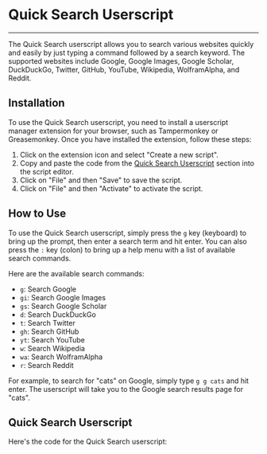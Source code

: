 # Quick Search Userscript

---
The Quick Search userscript allows you to search various websites quickly and easily by just typing a command followed by a search keyword. The supported websites include Google, Google Images, Google Scholar, DuckDuckGo, Twitter, GitHub, YouTube, Wikipedia, WolframAlpha, and Reddit.

## Installation

To use the Quick Search userscript, you need to install a userscript manager extension for your browser, such as Tampermonkey or Greasemonkey. Once you have installed the extension, follow these steps:

1. Click on the extension icon and select "Create a new script".
2. Copy and paste the code from the [Quick Search Userscript](#quick-search-userscript) section into the script editor.
3. Click on "File" and then "Save" to save the script.
4. Click on "File" and then "Activate" to activate the script.

## How to Use

To use the Quick Search userscript, simply press the `g` key (keyboard) to bring up the prompt, then enter a search term and hit enter. You can also press the `:` key (colon) to bring up a help menu with a list of available search commands.

Here are the available search commands:

- `g`: Search Google
- `gi`: Search Google Images
- `gs`: Search Google Scholar
- `d`: Search DuckDuckGo
- `t`: Search Twitter
- `gh`: Search GitHub
- `yt`: Search YouTube
- `w`: Search Wikipedia
- `wa`: Search WolframAlpha
- `r`: Search Reddit

For example, to search for "cats" on Google, simply type `g g cats` and hit enter. The userscript will take you to the Google search results page for "cats".

## Quick Search Userscript

Here's the code for the Quick Search userscript:


